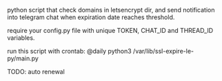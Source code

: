 python script that check domains in letsencrypt dir, and send notification into telegram chat when expiration date reaches threshold.

require your config.py file with unique TOKEN, CHAT_ID and THREAD_ID variables.

run this script with crontab: @daily python3 /var/lib/ssl-expire-le-py/main.py 

TODO: auto renewal
